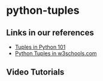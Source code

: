 # python-tuples



## Links in our references

 - [Tuples in Python 101](https://python101.pythonlibrary.org/chapter3_lists_dicts.html)
 - [Python Tuples in w3schools.com](https://www.w3schools.com/python/python_tuples.asp)

## Video Tutorials





